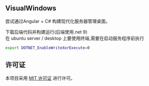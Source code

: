 ﻿## VisualWindows
尝试通过Angular + C# 构建现代化服务器管理桌面。

下载后端代码并构建运行(后端使用.net 9)  
在 ubuntu server / desktop 上要使用终端,需要在启动服务程序前执行
```bash
export DOTNET_EnableWriteXorExecute=0
```
## 许可证

本项目采用 [MIT 许可证](LICENSE) 进行许可。
